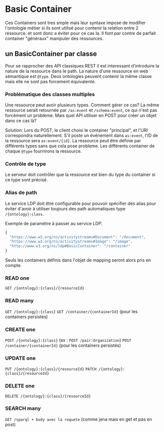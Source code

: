 # Basic Container
Ces Containers sont tres smple mais leur syntaxe impose de modifier l'ontologie métier si ils sont utilisé pour contenir la relation entre 2 ressource. et sont donc a éviter pour ce cas la. Il font par contre de parfait container "généraux" manipuler des ressources.

## un BasicContainer par classe
Pour se rapprocher des API classiques REST il est interessant d'introduire la nature de la ressource dans le path. La nature d'une ressource en web sémantique est ``@type``.
Deux ontologies peuvent contenir la même classe mais elle ne sont pas forcement équivalente.

### Problématique des classes multiples
Une ressource peut avoir plusieurs types. Comment gérer ce cas? La même ressource serait retournée par ``/as:event`` et ``/schema:event``, ce qui n'est pas forcément un problème. Mais quel API utiliser en POST pour créer un objet dans ce cas là?

Solution:
Lors du POST, le client choisi le container "principal", et l'URI correspondra naturellement. S'il poste un événement dans ``as:event``, l'ID de la ressource sera ``as:event/{id}``. La ressource peut être définie par différents types sans que cela pose probleme. Les différents container de chaque ``@type`` fournirons la ressource.

### Contrôle de type
Le serveur doit contrôler que la ressource est bien du type du container si ce type sont précisé.

### Alias de path
Le service LDP doit être configurable pour pouvoir spécifier des alias pour éviter d'avoir à utiliser toujours des path automatiques type ``/{ontology}:class``.

Exemple de paramètre à passer au service LDP:
```js
{
  "https://www.w3.org/ns/activitystreams#Document": "/document",
  "https://www.w3.org/ns/activitystreams#Image": "/image",
  "http://www.w3.org/ns/ldp#BasicContainer": "/container"
}
```
Seuls les containers définis dans l'objet de mapping seront alors pris en compte.

### READ one
``GET /{ontology}:{class}/{resourceId}``

### READ many
``GET /{ontology}:{class}``
``GET /container/{containerId}`` (pour les containers persistés)
### CREATE one
``POST /{ontology}:{class}`` (ex : ``POST /pair:Organization``)
``POST /container/{containerId}`` (pour les containers persistés)
### UPDATE one
``PUT /{ontology}:{class}/{resourceId}``
``PATCH /{ontology}:{class}/{resourceId}``

### DELETE one
``DELETE /{ontology}:{class}/{resourceId}``

### SEARCH many
``GET /sparql + body avec la requete`` (comme jena mais en get et pas en post)
